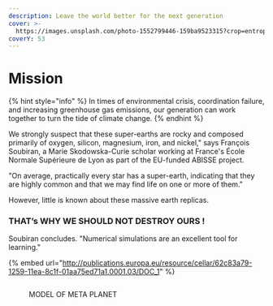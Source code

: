 ```yaml
---
description: Leave the world better for the next generation
cover: >-
  https://images.unsplash.com/photo-1552799446-159ba9523315?crop=entropy&cs=tinysrgb&fm=jpg&ixid=MnwxOTcwMjR8MHwxfHNlYXJjaHwyfHxDbGltYXRlfGVufDB8fHx8MTY3MzI5NjI0OA&ixlib=rb-4.0.3&q=80
coverY: 53
---
```


# Mission

{% hint style="info" %}
In times of environmental crisis, coordination failure, and increasing greenhouse gas emissions, our generation can work together to turn the tide of climate change.
{% endhint %}

We strongly suspect that these super-earths are rocky and composed primarily of oxygen, silicon, magnesium, iron, and nickel," says François Soubiran, a Marie Skodowska-Curie scholar working at France's École Normale Supérieure de Lyon as part of the EU-funded ABISSE project.

&#x20;"On average, practically every star has a super-earth, indicating that they are highly common and that we may find life on one or more of them."&#x20;

However, little is known about these massive earth replicas.

### THAT’s WHY WE SHOULD NOT DESTROY OURS !

Soubiran concludes. "Numerical simulations are an excellent tool for learning."

{% embed url="http://publications.europa.eu/resource/cellar/62c83a79-1259-11ea-8c1f-01aa75ed71a1.0001.03/DOC_1" %}

<figure><img src="../../.gitbook/assets/63D82B05-1523-4EBE-B1ED-91DF3D676942 (1).png" alt=""><figcaption><p>MODEL OF META PLANET</p></figcaption></figure>





